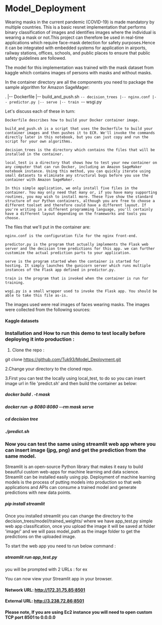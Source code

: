 # Model_Deployment

Wearing masks in the current pandemic (COVID-19) is made mandatory by multiple countries. This is a basic resnet implementation that performs binary classification of images and identifies images where the individual is wearing a mask or not.This project can therefore be used in real-time applications which require face-mask detection for safety purposes.Hence it can be integrated with embedded systems for application in airports, railway stations, offices, schools, and public places to ensure that public safety guidelines are followed.

The model for this implementation was trained with the mask dataset from kaggle which contains images of persons with masks and without masks.

In the container directory are all the components you need to package the sample algorithm for Amazon SageMager:

.
|-- Dockerfile
|-- build_and_push.sh
`-- decision_trees
    |-- nginx.conf
    |-- predictor.py
    |-- serve
    |-- train
    `-- wsgi.py

Let's discuss each of these in turn:

    Dockerfile describes how to build your Docker container image.
    
    build_and_push.sh is a script that uses the Dockerfile to build your container images and then pushes it to ECR. We'll invoke the commands directly later in this notebook, but you can just copy and run the script for your own algorithms.
    
    decision_trees is the directory which contains the files that will be installed in the container.
    
    local_test is a directory that shows how to test your new container on any computer that can run Docker, including an Amazon SageMaker notebook instance. Using this method, you can quickly iterate using small datasets to eliminate any structural bugs before you use the container with Amazon SageMaker. 
    
    In this simple application, we only install five files in the container. You may only need that many or, if you have many supporting routines, you may wish to install more. These five show the standard structure of our Python containers, although you are free to choose a different toolset and therefore could have a different layout. If you're writing in a different programming language, you'll certainly have a different layout depending on the frameworks and tools you choose.

The files that we'll put in the container are:

    nginx.conf is the configuration file for the nginx front-end.
    
    predictor.py is the program that actually implements the Flask web server and the decision tree predictions for this app. we can further customize the actual prediction parts to your application.
    
    serve is the program started when the container is started for hosting. It simply launches the gunicorn server which runs multiple instances of the Flask app defined in predictor.py. 
    
    train is the program that is invoked when the container is run for training. 
    
    wsgi.py is a small wrapper used to invoke the Flask app. You should be able to take this file as-is.
    
The images used were real images of faces wearing masks. The images were collected from the following sources:

#### Kaggle datasets

### Installation and How to run this demo to test locally before deploying it into production :

1. Clone the repo :

git clone https://github.com/Tuk93/Model_Deployment.git

2.Change your directory to the cloned repo.

3.First you can test the locally using local_test, to do so you can insert image url in  file 'predict.sh' and then build the container as below:


  ##### docker build . -t mask

  ##### docker run -p 8080:8080 --rm mask serve

  ##### cd decision tree

  ##### ./predict.sh


### Now you can test the same using streamlit web app where you can insert image (jpg, png) and get the prediction from the same model.

Streamlit is an open-source Python library that makes it easy to build beautiful custom web-apps for machine learning and data science. Streamlit can be installed easily using pip. Deployment of machine learning models is the process of putting models into production so that web applications and APIs can consume a trained model and generate predictions with new data points.

##### pip install streamlit

Once you installed streamlit you can change the directory to the decision_trees/model/trained_weights/ where we have app_test.py simple web app classification, once you upload the image it will be saved at folder 'image/' and we will pass model_path as the image folder to get the predictions on the uploaded image.

To start the web app you need to run below command :

##### streamlit run app_test.py 

you will be prompted with 2 URLs : for ex 

You can now view your Streamlit app in your browser.

  #### Network URL: http://172.31.75.85:8501
  #### External URL: http://3.238.72.86:8501
  
 #### Please note, If you are using Ec2 instance you will need to open custom TCP port 8501 to 0.0.0.0
  
  

